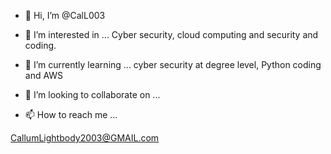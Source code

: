 - 👋 Hi, I’m @CalL003

  
- 👀 I’m interested in ...
Cyber security, cloud computing and security and coding.


- 🌱 I’m currently learning ...
cyber security at degree level, Python coding and AWS


- 💞️ I’m looking to collaborate on ...




- 📫 How to reach me ...


CallumLightbody2003@GMAIL.com


<!---
CalL003/CalL003 is a ✨ special ✨ repository because its `README.md` (this file) appears on your GitHub profile.
You can click the Preview link to take a look at your changes.
--->
